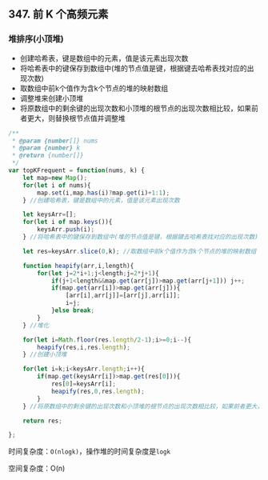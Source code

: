 ## 347. 前 K 个高频元素

### 堆排序(小顶堆)

* 创建哈希表，键是数组中的元素，值是该元素出现次数
* 将哈希表中的键保存到数组中(堆的节点值是键，根据键去哈希表找对应的出现次数)
* 取数组中前k个值作为含k个节点的堆的映射数组
* 调整堆来创建小顶堆
* 将原数组中的剩余键的出现次数和小顶堆的根节点的出现次数相比较，如果前者更大，则替换根节点值并调整堆

```javascript
/**
 * @param {number[]} nums
 * @param {number} k
 * @return {number[]}
 */
var topKFrequent = function(nums, k) {
    let map=new Map();
    for(let i of nums){
        map.set(i,map.has(i)?map.get(i)+1:1);
    } //创建哈希表，键是数组中的元素，值是该元素出现次数

    let keysArr=[];
    for(let i of map.keys()){
        keysArr.push(i);
    } //将哈希表中的键保存到数组中(堆的节点值是键，根据键去哈希表找对应的出现次数)

    let res=keysArr.slice(0,k); //取数组中前k个值作为含k个节点的堆的映射数组

    function heapify(arr,i,length){
        for(let j=2*i+1;j<length;j=2*j+1){
            if(j+1<length&&map.get(arr[j])>map.get(arr[j+1])) j++;
            if(map.get(arr[i])>map.get(arr[j])){
                [arr[i],arr[j]]=[arr[j],arr[i]];
                i=j;
            }else break;
        }
    } //堆化

    for(let i=Math.floor(res.length/2-1);i>=0;i--){
        heapify(res,i,res.length);
    } //创建小顶堆

    for(let i=k;i<keysArr.length;i++){
        if(map.get(keysArr[i])>map.get(res[0])){
            res[0]=keysArr[i];
            heapify(res,0,res.length);
        }
    } //将原数组中的剩余键的出现次数和小顶堆的根节点的出现次数相比较，如果前者更大，则替换根节点值并调整堆

    return res;

};
```

时间复杂度：`O(nlogk)`，操作堆的时间复杂度是`logk`

空间复杂度：O(n)
